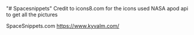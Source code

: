 "# Spacesnippets" 
Credit to icons8.com for the icons used
NASA apod api to get all the pictures

SpaceSnippets.com https://www.kyvalm.com/

